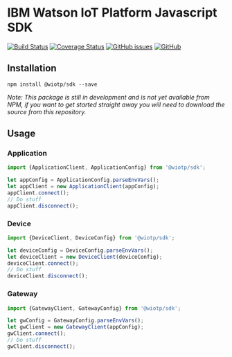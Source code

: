 # IBM Watson IoT Platform Javascript SDK

[![Build Status](https://travis-ci.org/ibm-watson-iot/iot-nodejs.svg?branch=master)](https://travis-ci.org/ibm-watson-iot/iot-nodejs)
[![Coverage Status](https://coveralls.io/repos/github/ibm-watson-iot/iot-nodejs/badge.svg?branch=master)](https://coveralls.io/github/ibm-watson-iot/iot-nodejs?branch=master)
[![GitHub issues](https://img.shields.io/github/issues/ibm-watson-iot/iot-nodejs.svg)](https://github.com/ibm-watson-iot/iot-nodejs/issues)
[![GitHub](https://img.shields.io/github/license/ibm-watson-iot/iot-nodejs.svg)](https://github.com/ibm-watson-iot/iot-nodejs/blob/master/LICENSE)



## Installation

```
npm install @wiotp/sdk --save
```

_Note: This package is still in development and is not yet available from NPM, if you want to get started straight away you will need to download the source from this repository._


## Usage

### Application

```javascript
import {ApplicationClient, ApplicationConfig} from '@wiotp/sdk';

let appConfig = ApplicationConfig.parseEnvVars();
let appClient = new ApplicationClient(appConfig);
appClient.connect();
// Do stuff
appClient.disconnect();
```

### Device

```javascript
import {DeviceClient, DeviceConfig} from '@wiotp/sdk';

let deviceConfig = DeviceConfig.parseEnvVars();
let deviceClient = new DeviceClient(deviceConfig);
deviceClient.connect();
// Do stuff
deviceClient.disconnect();
```

### Gateway

```javascript
import {GatewayClient, GatewayConfig} from '@wiotp/sdk';

let gwConfig = GatewayConfig.parseEnvVars();
let gwClient = new GatewayClient(appConfig);
gwClient.connect();
// Do stuff
gwClient.disconnect();
```
